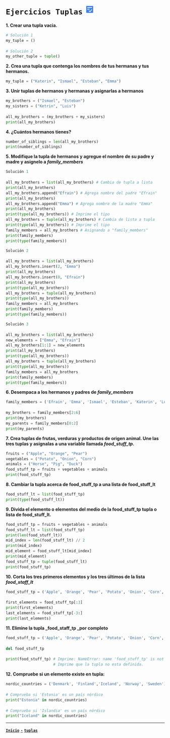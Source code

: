 # `Ejercicios Tuplas` ![fuego](/assets/img/icon_15.png)

**1. Crear una tupla vacia.**

```py
# Solución 1
my_tuple = ()

# Solución 2
my_other_tuple = tuple()
```

**2. Crea una tupla que contenga los nombres de tus hermanas y tus hermanos.**

```py
my_tuple = ("Katerin", "Ismael", "Esteban", "Emma")
```

**3. Unir tuplas de hermanos y hermanas y asignarlas a hermanos**

```py
my_brothers = ("Ismael", "Esteban")
my_sisters = ("Ketrin", "Luis")

all_my_brothers = (my_brothers + my_sisters)
print(all_my_brothers)
```

**4. ¿Cuántos hermanos tienes?**

```py
number_of_siblings = len(all_my_brothers)
print(number_of_siblings)
```

**5. Modifique la tupla de hermanos y agregue el nombre de su padre y madre y asígnelo a _family_members_**

```py
Solución 1

all_my_brothers = list(all_my_brothers) # Cambia de tupla a lista
print(all_my_brothers)
all_my_brothers.append("Efrain") # Agrega nombre del padre "Efrain"
print(all_my_brothers)
all_my_brothers.append("Emma") # Agrega nombre de la madre "Emma"
print(all_my_brothers)
print(type(all_my_brothers)) # Imprime el tipo
all_my_brothers = tuple(all_my_brothers) # Cambia de lista a tupla
print(type(all_my_brothers)) # Imprime el tipo
family_members = all_my_brothers # Asignando a "family_members"
print(family_members)
print(type(family_members))
```

```py
Solución 2

all_my_brothers = list(all_my_brothers)
all_my_brothers.insert(2, "Emma")
print(all_my_brothers)
all_my_brothers.insert(0, "Efrain")
print(all_my_brothers)
print(type(all_my_brothers))
all_my_brothers = tuple(all_my_brothers)
print(type(all_my_brothers))
family_members = all_my_brothers
print(family_members)
print(type(family_members))
```

```py
Solución 3

all_my_brothers = list(all_my_brothers)
new_elements = ["Emma", "Efrain"]
all_my_brothers[1:1] = new_elements
print(all_my_brothers)
print(type(all_my_brothers))
all_my_brothers = tuple(all_my_brothers)
print(type(all_my_brothers))
family_members = all_my_brothers
print(family_members)
print(type(family_members))
```

**6. Desempaca a los hermanos y padres de _family_members_**

```py
family_members = ('Efrain', 'Emma', 'Ismael', 'Esteban', 'Katerin', 'Luis')

my_brothers = family_members[2:6]
print(my_brothers)
my_parents = family_members[0:2]
print(my_parents)
```

**7. Crea tuplas de frutas, verduras y productos de origen animal. Une las tres tuplas y asígnalas a una variable llamada _food_stuff_tp._**

```py
fruits = ("Apple", "Orange", "Pear")
vegetables = ("Potato", "Onion", "Corn")
animals = ("Horse", "Pig", "Duck")
food_stuff_tp = fruits + vegetables + animals
print(food_stuff_tp)
```

**8. Cambiar la tupla acerca de food_stuff_tp a una lista de food_stuff_lt**

```py
food_stuff_lt = list(food_stuff_tp)
print(type(food_stuff_lt))
```

**9. Divida el elemento o elementos del medio de la food_stuff_tp tupla o lista de food_stuff_lt.**

```py
food_stuff_tp = fruits + vegetables + animals
food_stuff_lt = list(food_stuff_tp)
print(len(food_stuff_lt))
mid_index = len(food_stuff_lt) // 2
print(mid_index)
mid_element = food_stuff_lt[mid_index]
print(mid_element)
food_stuff_tp = tuple(food_stuff_lt)
print(food_stuff_tp)
```

**10. Corta los tres primeros elementos y los tres últimos de la lista _food_staff_lt_**

```py
food_stuff_tp = ('Apple', 'Orange', 'Pear', 'Potato', 'Onion', 'Corn', 'Horse', 'Pig', 'Duck')

first_elements = food_stuff_tp[:3]
print(first_elements)
last_elements = food_stuff_tp[-3:]
print(last_elements)
```

**11. Elimine la tupla \_food_staff_tp \_por completo**

```py
food_stuff_tp = ('Apple', 'Orange', 'Pear', 'Potato', 'Onion', 'Corn', 'Horse', 'Pig', 'Duck')

del food_stuff_tp

print(food_stuff_tp) # Imprime: NameError: name 'food_stuff_tp' is not defined
                     # Imprime que la tupla no esta definida.
```

**12. Compruebe si un elemento existe en tupla:**

```py
nordic_countries = ('Denmark', 'Finland','Iceland', 'Norway', 'Sweden')

# Comprueba si 'Estonia' es un país nórdico
print("Estonia" in nordic_countries)

# Comprueba si 'Islandia' es un país nórdico
print("Iceland" in nordic_countries)
```

---

[**`Inicio`**](/notas.md)
[**`-`**]()
[**`tuplas`**](/tuplas.md)
